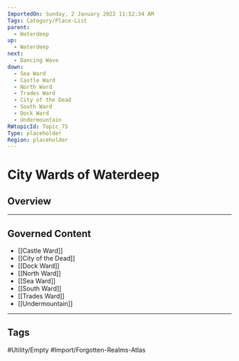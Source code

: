 ```yaml
---
ImportedOn: Sunday, 2 January 2022 11:52:34 AM
Tags: Category/Place-List
parent:
  - Waterdeep
up:
  - Waterdeep
next:
  - Dancing Wave
down:
  - Sea Ward
  - Castle Ward
  - North Ward
  - Trades Ward
  - City of the Dead
  - South Ward
  - Dock Ward
  - Undermountain
RWtopicId: Topic_75
Type: placeholder
Region: placeholder
---
```

# City Wards of Waterdeep
## Overview
---
## Governed Content
- [[Castle Ward]]
- [[City of the Dead]]
- [[Dock Ward]]
- [[North Ward]]
- [[Sea Ward]]
- [[South Ward]]
- [[Trades Ward]]
- [[Undermountain]]


---
## Tags
#Utility/Empty #Import/Forgotten-Realms-Atlas

